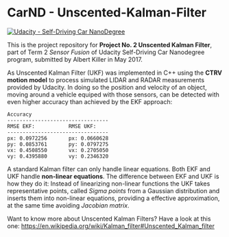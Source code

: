 # CarND - Unscented-Kalman-Filter

[![Udacity - Self-Driving Car NanoDegree](https://s3.amazonaws.com/udacity-sdc/github/shield-carnd.svg)](http://www.udacity.com/drive)

This is the project repository for **Project No. 2 Unscented Kalman Filter**, part of Term 2 _Sensor Fusion_ of Udacity Self-Driving Car Nanodegree program, submitted by Albert Killer in May 2017. 

As Unscented Kalman Filter (UKF) was implemented in C++ using the **CTRV motion model** to process simulated LIDAR and RADAR measurements provided by Udacity. In doing so the position and velocity of an object, moving around a vehicle equiped with those sensors, can be detected with even higher accuracy than achieved by the EKF approach:

```
Accuracy
---------------------------------
RMSE EKF:           RMSE UKF:
---------------------------------
px: 0.0972256       px: 0.0660628
py: 0.0853761       py: 0.0797275
vx: 0.4508550       vx: 0.2705050
vy: 0.4395880       vy: 0.2346320
```

A standard Kalman filter can only handle linear equations. Both EKF and UKF handle **non-linear equations**. The difference between EKF and UKF is how they do it: Instead of linearizing non-linear functions the UKF takes representative points, called _Sigma points_ from a Gaussian distribution and inserts them into non-linear equations, providing a effective approximation, at the same time avoiding _Jacobian matrix_.

Want to know more about Unscented Kalman Filters? Have a look at this one: https://en.wikipedia.org/wiki/Kalman_filter#Unscented_Kalman_filter
